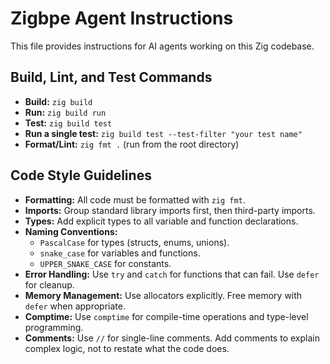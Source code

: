 # Zigbpe Agent Instructions

This file provides instructions for AI agents working on this Zig codebase.

## Build, Lint, and Test Commands

- **Build:** `zig build`
- **Run:** `zig build run`
- **Test:** `zig build test`
- **Run a single test:** `zig build test --test-filter "your test name"`
- **Format/Lint:** `zig fmt .` (run from the root directory)

## Code Style Guidelines

- **Formatting:** All code must be formatted with `zig fmt`.
- **Imports:** Group standard library imports first, then third-party imports.
- **Types:** Add explicit types to all variable and function declarations.
- **Naming Conventions:**
  - `PascalCase` for types (structs, enums, unions).
  - `snake_case` for variables and functions.
  - `UPPER_SNAKE_CASE` for constants.
- **Error Handling:** Use `try` and `catch` for functions that can fail. Use `defer` for cleanup.
- **Memory Management:** Use allocators explicitly. Free memory with `defer` when appropriate.
- **Comptime:** Use `comptime` for compile-time operations and type-level programming.
- **Comments:** Use `//` for single-line comments. Add comments to explain complex logic, not to restate what the code does.
